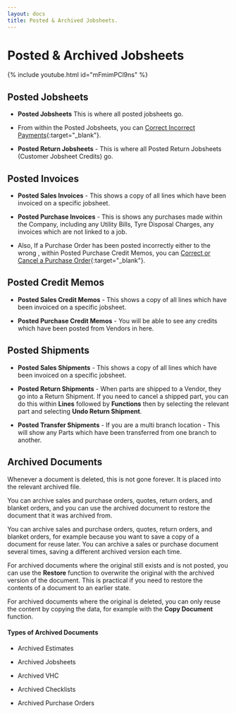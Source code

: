 ```yaml
---
layout: docs
title: Posted & Archived Jobsheets.
---
```


#   Posted & Archived Jobsheets 

{% include youtube.html id="mFmimPCl9ns" %}

##  Posted Jobsheets 

*   **Posted Jobsheets** This is where all posted jobsheets go. 
-   From within the Posted Jobsheets, you can [Correct Incorrect Payments](https://docs.garagehive.co.uk/docs/garagehive-jobsheets-incorrectpayment.html "Correct Incorrect Payments"){:target="_blank"}. 

*   **Posted Return Jobsheets** - This is where all Posted Return Jobsheets (Customer Jobsheet Credits) go. 

##  Posted Invoices 

*   **Posted Sales Invoices** - This shows a copy of all lines which have been invoiced on a specific jobsheet. 

*   **Posted Purchase Invoices** - This is shows any purchases made within the Company, including any Utility Bills, Tyre Disposal Charges, any invoices which are not linked to a job. 

-   Also, If a Purchase Order has been posted incorrectly either to the wrong , within Posted Purchase Credit Memos, you can [Correct or Cancel a Purchase Order](https://docs.garagehive.co.uk/docs/garagehive-correct-or-cancel-a-purchase-order.html "Correct or Cancel a Purchase Order"){:target="_blank"}. 

##  Posted Credit Memos 

*   **Posted Sales Credit Memos** - This shows a copy of all lines which have been invoiced on a specific jobsheet. 

*   **Posted Purchase Credit Memos** - You will be able to see any credits which have been posted from Vendors in here. 

##  Posted Shipments 

*   **Posted Sales Shipments** - This shows a copy of all lines which have been invoiced on a specific jobsheet. 

*   **Posted Return Shipments** - When parts are shipped to a Vendor, they go into a Return Shipment. If you need to cancel a shipped part, you can do this within **Lines** followed by **Functions** then by selecting the relevant part and selecting **Undo Return Shipment**. 

*   **Posted Transfer Shipments**   - If you are a multi branch location - This will show any Parts which have been transferred from one branch to another. 

##   Archived Documents 

Whenever a document is deleted, this is not gone forever. It is placed into the relevant archived file. 

You can archive sales and purchase orders, quotes, return orders, and blanket orders, and you can use the archived document to restore the document that it was archived from.

You can archive sales and purchase orders, quotes, return orders, and blanket orders, for example because you want to save a copy of a document for reuse later. You can archive a sales or purchase document several times, saving a different archived version each time.

For archived documents where the original still exists and is not posted, you can use the **Restore** function to overwrite the original with the archived version of the document. This is practical if you need to restore the contents of a document to an earlier state.

For archived documents where the original is deleted, you can only reuse the content by copying the data, for example with the **Copy Document** function.

####    Types of Archived Documents 

*   Archived Estimates 

*   Archived Jobsheets

*   Archived VHC

*   Archived Checklists 

*   Archived Purchase Orders 

